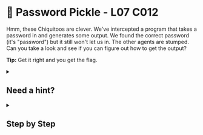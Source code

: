 # 🥒 Password Pickle - L07 C012

Hmm, these Chiquitoos are clever. We've intercepted a program that takes a password in and generates some output. We found the correct password (it's "password") but it still won't let us in. The other agents are stumped. Can you take a look and see if you can figure out how to get the output?

**Tip:** Get it right and you get the flag.

<details><summary>

## Need a hint?</summary>

> 💡 Hint: It seems the password is time sensitive; you must enter it under a certain time limit or else the program will not allow you in. Try to find a command that will output whatever you type back to you. Then see what happens when you pipe that command into the program.

</details>

<details><summary>

## Step by Step</summary>

- Download the program on a Linux machine
- Open up a terminal, go to where the program is located and run `chmod +x filename.exe`
- Run `echo password | ./filename.exe`
- The flag should come up

</details>
